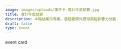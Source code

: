 ```yaml
---
image: images/uploads/事件卡-會計年度結算.jpg
title: 會計年度結算
description: 本輪結案的專案，發起者額外獲得兩點影響力分數
draft: false
type: event
---
```

e﻿vent card